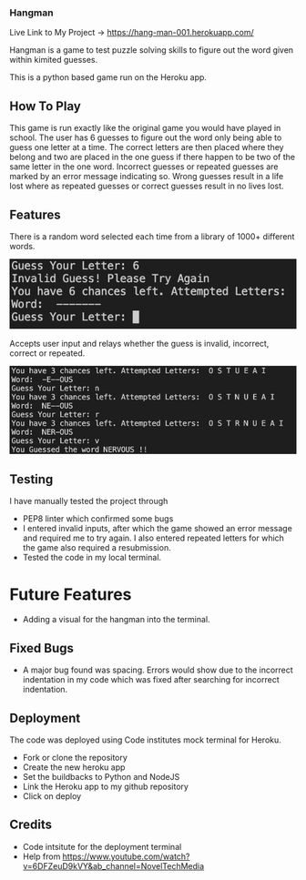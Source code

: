 ### Hangman

Live Link to My Project -> https://hang-man-001.herokuapp.com/

<p> Hangman is a game to test puzzle solving skills to figure out the word given within kimited guesses. </p>
<p> This is a python based game run on the Heroku app. </p>

## How To Play 

<p> This game is run exactly like the original game you would have played in school. The user has 6 guesses to figure out the word only being able to guess one letter at a time. The correct letters are then placed where they belong and two are placed in the one guess if there happen to be two of the same letter in the one word. Incorrect guesses or repeated guesses are marked by an error message indicating so. Wrong guesses result in a life lost where as repeated guesses or correct guesses result in no lives lost. </p>

## Features

<p> There is a random word selected each time from a library of 1000+ different words. </p>

![](assets/images/Invalidguess.png)

<p> Accepts user input and relays whether the guess is invalid, incorrect, correct or repeated. </p>

![](assets/images/CorrectGuess.png)

## Testing

<p> I have manually tested the project through </p>

- PEP8 linter which confirmed some bugs
- I entered invalid inputs, after which the game showed an error message and required me to try again. I also entered repeated letters for which the game also required a resubmission.
- Tested the code in my local terminal. 

# Future Features

- Adding a visual for the hangman into the terminal.

## Fixed Bugs

- A major bug found was spacing. Errors would show due to the incorrect indentation in my code which was fixed after searching for incorrect indentation.

## Deployment

The code was deployed using Code institutes mock terminal for Heroku.

- Fork or clone the repository
- Create the new heroku app
- Set the buildbacks to Python and NodeJS
- Link the Heroku app to my github repository
- Click on deploy

## Credits

- Code intsitute for the deployment terminal
- Help from https://www.youtube.com/watch?v=6DFZeuD9kVY&ab_channel=NovelTechMedia

